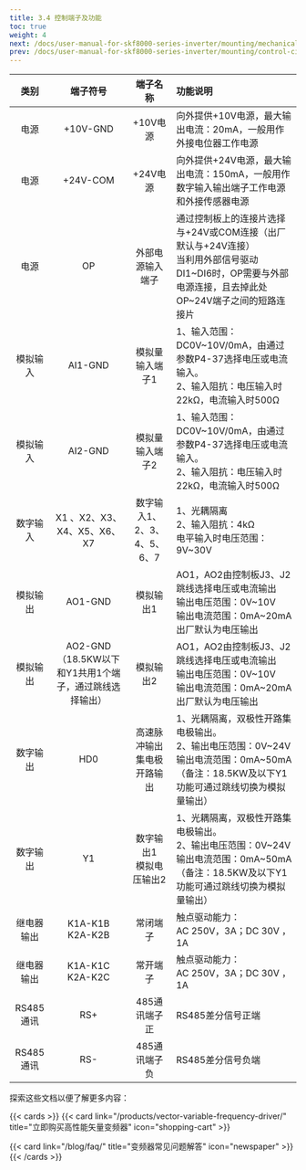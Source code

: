 ```yaml
---
title: 3.4 控制端子及功能
toc: true
weight: 4
next: /docs/user-manual-for-skf8000-series-inverter/mounting/mechanical-installation/
prev: /docs/user-manual-for-skf8000-series-inverter/mounting/control-circuit-terminals-and-functions/
---
```


| 类别     |  端子符号|    端子名称  | 功能说明|  
| :----:      | :----: |    :----:   | :----   | 
| 电源     |  +10V-GND|    +10V电源  | 向外提供+10V电源，最大输出电流：20mA，一般用作外接电位器工作电源| 
|  电源    |  +24V-COM|    +24V电源  | 向外提供+24V电源，最大输出电流：150mA，一般用作数字输入输出端子工作电源和外接传感器电源| 
|   电源  |  OP|   外部电源输入端子  | 通过控制板上的连接片选择与+24V或COM连接（出厂默认与+24V连接） </br>当利用外部信号驱动DI1~DI6时，OP需要与外部电源连接，且去掉此处OP~24V端子之间的短路连接片| 
| 模拟输入     |  AI1-GND|    模拟量输入端子1  | 1、输入范围：DC0V~10V/0mA，由通过参数P4-37选择电压或电流输入。</br>2、输入阻抗：电压输入时22kΩ，电流输入时500Ω| 
|  模拟输入   |  AI2-GND|    模拟量输入端子2  | 1、输入范围：DC0V~10V/0mA，由通过参数P4-37选择电压或电流输入。</br>2、输入阻抗：电压输入时22kΩ，电流输入时500Ω| 
|  数字输入   |  X1	、X2、X3、X4、X5、X6、X7|    数字输入1、2、3、4、5、6、7  | 1、光耦隔离</br>2、输入阻抗：4kΩ</br>电平输入时电压范围：9V~30V| 
|  模拟输出   |  AO1-GND|    模拟输出1  | AO1，AO2由控制板J3、J2跳线选择电压或电流输出</br>输出电压范围：0V~10V</br>输出电流范围：0mA~20mA</br>出厂默认为电压输出| 
|  模拟输出   |  AO2-GND（18.5KW以下和Y1共用1个端子，通过跳线选择输出）|    模拟输出2  | AO1，AO2由控制板J3、J2跳线选择电压或电流输出</br>输出电压范围：0V~10V</br>输出电流范围：0mA~20mA</br>出厂默认为电压输出| 
| 数字输出     |  HD0|    高速脉冲输出集电极开路输出  | 1、光耦隔离，双极性开路集电极输出。</br>2、输出电压范围：0V~24V</br>输出电流范围：0mA~50mA</br>（备注：18.5KW及以下Y1功能可通过跳线切换为模拟量输出）| 
| 数字输出     |  Y1|    数字输出1</br> 模拟电压输出2 | 1、光耦隔离，双极性开路集电极输出。</br>2、输出电压范围：0V~24V</br>输出电流范围：0mA~50mA</br>（备注：18.5KW及以下Y1功能可通过跳线切换为模拟量输出）| 
| 继电器输出    |  K1A-K1B</br>K2A-K2B|    常闭端子 | 触点驱动能力：</br>AC 250V，3A；DC 30V ，1A| 
| 继电器输出    |  K1A-K1C</br>K2A-K2C|    常开端子 | 触点驱动能力：</br>AC 250V，3A；DC 30V ，1A|
| RS485通讯    |  RS+|    485通讯端子正 | RS485差分信号正端|
| RS485通讯    |  RS-|    485通讯端子负 | RS485差分信号负端|











探索这些文档以便了解更多内容：

{{< cards >}}
  {{< card link="/products/vector-variable-frequency-driver/" title="立即购买高性能矢量变频器" icon="shopping-cart" >}}

  {{< card link="/blog/faq/" title="变频器常见问题解答" icon="newspaper" >}}
{{< /cards >}}	
